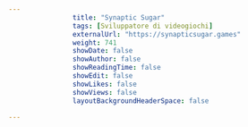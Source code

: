 ```yaml
---
                title: "Synaptic Sugar"
                tags: [Sviluppatore di videogiochi]
                externalUrl: "https://synapticsugar.games"
                weight: 741
                showDate: false
                showAuthor: false
                showReadingTime: false
                showEdit: false
                showLikes: false
                showViews: false
                layoutBackgroundHeaderSpace: false
                
---
```


